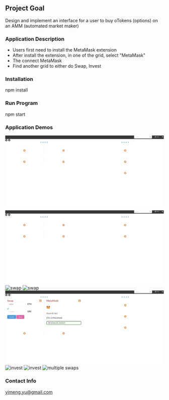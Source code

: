 ## Project Goal

Design and implement an interface for a user to buy oTokens (options) on an AMM (automated market maker)

### Application Description

- Users first need to install the MetaMask extension
- After install the extension, in one of the grid, select "MetaMask"
- The connect MetaMask
- Find another grid to either do Swap, Invest

### Installation

npm install

### Run Program

npm start

### Application Demos

![metamask connect chheck](./src/img/1st.gif)
![metamask connect](./src/img/2nd.gif)
![swap](./src/img/3rd.gif)
![swap](./src/img/4th.gif)
![swap](./src/img/5.gif)
![invest](./src/img/6.gif)
![invest](./src/img/7.gif)
![multiple swaps](./src/img/8.gif)

### Contact Info

yimeng.yu@gmail.com
